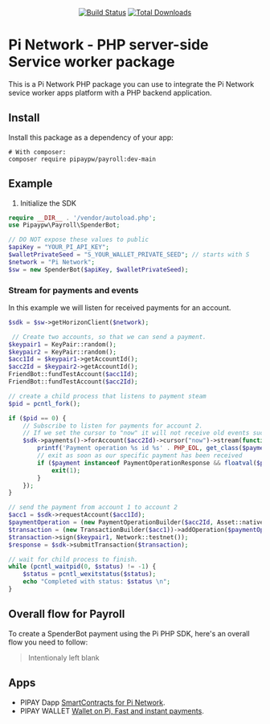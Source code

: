 <p align="center">
<a href="https://packagist.org/packages/pipaypw/payroll"><img src="https://github.com/laravel/framework/workflows/tests/badge.svg" alt="Build Status"></a>
<a href="https://packagist.org/packages/pipaypw/payroll"><img src="https://img.shields.io/packagist/dt/laravel/framework" alt="Total Downloads"></a>
</p>


# Pi Network - PHP server-side Service worker package

This is a Pi Network PHP package you can use to integrate the Pi Network sevice worker apps platform with a PHP backend application.

## Install

Install this package as a dependency of your app:

```composer
# With composer:
composer require pipaypw/payroll:dev-main
```

## Example

1. Initialize the SDK
```php
require __DIR__ . '/vendor/autoload.php';
use Pipaypw\Payroll\SpenderBot;

// DO NOT expose these values to public
$apiKey = "YOUR_PI_API_KEY";
$walletPrivateSeed = "S_YOUR_WALLET_PRIVATE_SEED"; // starts with S
$network = "Pi Network";
$sw = new SpenderBot($apiKey, $walletPrivateSeed);
```



### Stream for payments and events

In this example we will listen for received payments for an account.

```php
$sdk = $sw->getHorizonClient($network);

 // Create two accounts, so that we can send a payment.
$keypair1 = KeyPair::random();
$keypair2 = KeyPair::random();
$acc1Id = $keypair1->getAccountId();
$acc2Id = $keypair2->getAccountId();
FriendBot::fundTestAccount($acc1Id);
FriendBot::fundTestAccount($acc2Id);

// create a child process that listens to payment steam
$pid = pcntl_fork();

if ($pid == 0) {
    // Subscribe to listen for payments for account 2.
    // If we set the cursor to "now" it will not receive old events such as the create account operation.
    $sdk->payments()->forAccount($acc2Id)->cursor("now")->stream(function(OperationResponse $payment) {
        printf('Payment operation %s id %s' . PHP_EOL, get_class($payment), $payment->getOperationId());
        // exit as soon as our specific payment has been received
        if ($payment instanceof PaymentOperationResponse && floatval($payment->getAmount()) == 100.00) {
            exit(1);
        }
    });
}

// send the payment from account 1 to account 2
$acc1 = $sdk->requestAccount($acc1Id);
$paymentOperation = (new PaymentOperationBuilder($acc2Id, Asset::native(), "100"))->build();
$transaction = (new TransactionBuilder($acc1))->addOperation($paymentOperation)->build();
$transaction->sign($keypair1, Network::testnet());
$response = $sdk->submitTransaction($transaction);

// wait for child process to finish.
while (pcntl_waitpid(0, $status) != -1) {
    $status = pcntl_wexitstatus($status);
    echo "Completed with status: $status \n";
}
```

## Overall flow for Payroll

To create a SpenderBot payment using the Pi PHP SDK, here's an overall flow you need to follow:
> Intentionaly left blank

## Apps

- PIPAY Dapp [SmartContracts for Pi Network](https://pipay.pw).
- PIPAY WALLET [Wallet on Pi, Fast and instant payments](https://wallet.pipay.pw).
